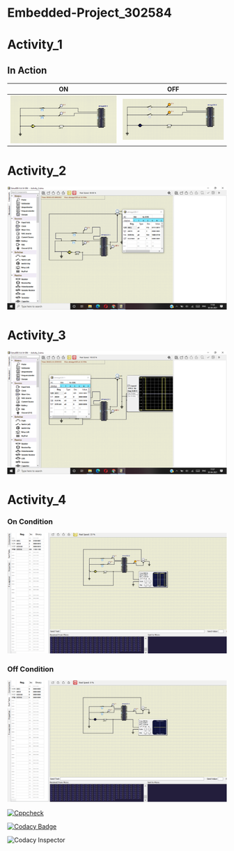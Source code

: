# Embedded-Project_302584

# Activity_1
 ## In Action

|ON|OFF|
|:--:|:--:|
|![ON](simulation/Activity-1_LED%20ON.PNG)|![OFF](simulation/Activity-1_LED%20OFF.PNG)|

# Activity_2
![ADC](simulation/Activity-2_ADC.png)
 
 # Activity_3
![PWM](simulation/Activity-3_PWM.png)

# Activity_4

### On Condition
![activity4ON](https://github.com/Sowmika26/Embedded_project_260842/blob/main/simulation/act4.1.png)

### Off Condition

![activity4OFF](https://github.com/Sowmika26/Embedded_project_260842/blob/main/simulation/act4.png)

[![Cppcheck](https://github.com/dilipkumar26/Embedded-Project_302584/actions/workflows/CodeQuality.yml/badge.svg)](https://github.com/dilipkumar26/Embedded-Project_302584/actions/workflows/CodeQuality.yml)


[![Codacy Badge](https://app.codacy.com/project/badge/Grade/2586fa25d3894d31bd0ca49c16181e57)](https://www.codacy.com/gh/dilipkumar26/Embedded-Project_302584/dashboard?utm_source=github.com&amp;utm_medium=referral&amp;utm_content=dilipkumar26/Embedded-Project_302584&amp;utm_campaign=Badge_Grade)


![Codacy Inspector](https://www.code-inspector.com/project/25554/score/svg)
